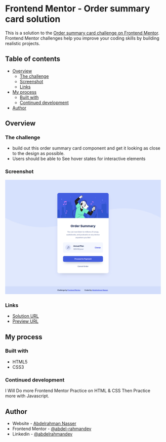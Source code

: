 # Frontend Mentor - Order summary card solution

This is a solution to the [Order summary card challenge on Frontend Mentor](https://www.frontendmentor.io/challenges/order-summary-component-QlPmajDUj). Frontend Mentor challenges help you improve your coding skills by building realistic projects. 

## Table of contents

- [Overview](#overview)
  - [The challenge](#the-challenge)
  - [Screenshot](#screenshot)
  - [Links](#links)
- [My process](#my-process)
  - [Built with](#built-with)
  - [Continued development](#continued-development)
- [Author](#author)

## Overview

### The challenge
- build out this order summary card component and get it looking as close to the design as possible.
- Users should be able to See hover states for interactive elements

### Screenshot

![](./screenshot.jpg)

### Links

- [Solution URL](https://www.frontendmentor.io/solutions/order-summary-card-solution-B1ndcHNfK)
- [Preview  URL](https://abdel-rahmandev.github.io/Order-summary-component/)

## My process

### Built with

- HTML5
- CSS3

### Continued development

I Will Do more Frontend Mentor Practice on HTML & CSS Then Practice more with Javascript.

## Author

- Website - [Abdelrahman Nasser](https://www.abdel-rahman.dev)
- Frontend Mentor - [@abdel-rahmandev](https://www.frontendmentor.io/profile/abdel-rahmandev)
- Linkedin - [@abdelrahmandev](https://www.linkedin.com/in/abdelrahmandev/)